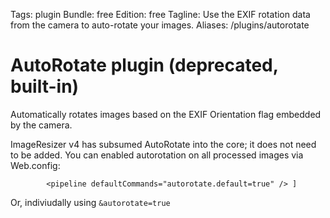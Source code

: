 Tags: plugin
Bundle: free
Edition: free
Tagline: Use the EXIF rotation data from the camera to auto-rotate your images.
Aliases: /plugins/autorotate

# AutoRotate plugin (deprecated, built-in)

Automatically rotates images based on the EXIF Orientation flag embedded by the camera. 

ImageResizer v4 has subsumed AutoRotate into the core; it does not need to be added. You can enabled autorotation on all processed images via Web.config:


            <pipeline defaultCommands="autorotate.default=true" /> ]


Or, indiviudally using `&autorotate=true`